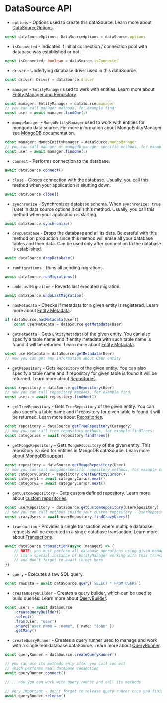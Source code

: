 # DataSource API

-   `options` - Options used to create this dataSource.
    Learn more about [DataSourceOptions](./datasourceoptions.md).

```typescript
const dataSourceOptions: DataSourceOptions = dataSource.options
```

-   `isConnected` - Indicates if initial connection / connection pool with database was established or not.

```typescript
const isConnected: boolean = dataSource.isConnected
```

-   `driver` - Underlying database driver used in this dataSource.

```typescript
const driver: Driver = dataSource.driver
```

-   `manager` - `EntityManager` used to work with entities.
    Learn more about [Entity Manager and Repository](working-with-entity-manager.md).

```typescript
const manager: EntityManager = dataSource.manager
// you can call manager methods, for example find:
const user = await manager.findOne(1)
```

-   `mongoManager` - `MongoEntityManager` used to work with entities for mongodb data source.
    For more information about MongoEntityManager see [MongoDB](./mongodb.md) documentation.

```typescript
const manager: MongoEntityManager = dataSource.mongoManager
// you can call manager or mongodb-manager specific methods, for example find:
const user = await manager.findOne(1)
```

-   `connect` - Performs connection to the database.

```typescript
await dataSource.connect()
```

-   `close` - Closes connection with the database.
    Usually, you call this method when your application is shutting down.

```typescript
await dataSource.close()
```

-   `synchronize` - Synchronizes database schema. When `synchronize: true` is set in data source options it calls this method.
    Usually, you call this method when your application is starting.

```typescript
await dataSource.synchronize()
```

-   `dropDatabase` - Drops the database and all its data.
    Be careful with this method on production since this method will erase all your database tables and their data.
    Can be used only after connection to the database is established.

```typescript
await dataSource.dropDatabase()
```

-   `runMigrations` - Runs all pending migrations.

```typescript
await dataSource.runMigrations()
```

-   `undoLastMigration` - Reverts last executed migration.

```typescript
await dataSource.undoLastMigration()
```

-   `hasMetadata` - Checks if metadata for a given entity is registered.
    Learn more about [Entity Metadata](./entity-metadata.md).

```typescript
if (dataSource.hasMetadata(User))
    const userMetadata = dataSource.getMetadata(User)
```

-   `getMetadata` - Gets `EntityMetadata` of the given entity.
    You can also specify a table name and if entity metadata with such table name is found it will be returned.
    Learn more about [Entity Metadata](./entity-metadata.md).

```typescript
const userMetadata = dataSource.getMetadata(User)
// now you can get any information about User entity
```

-   `getRepository` - Gets `Repository` of the given entity.
    You can also specify a table name and if repository for given table is found it will be returned.
    Learn more about [Repositories](working-with-repository.md).

```typescript
const repository = dataSource.getRepository(User)
// now you can call repository methods, for example find:
const users = await repository.findOne(1)
```

-   `getTreeRepository` - Gets `TreeRepository` of the given entity.
    You can also specify a table name and if repository for given table is found it will be returned.
    Learn more about [Repositories](working-with-repository.md).

```typescript
const repository = dataSource.getTreeRepository(Category)
// now you can call tree repository methods, for example findTrees:
const categories = await repository.findTrees()
```

-   `getMongoRepository` - Gets `MongoRepository` of the given entity.
    This repository is used for entities in MongoDB dataSource.
    Learn more about [MongoDB support](./mongodb.md).

```typescript
const repository = dataSource.getMongoRepository(User)
// now you can call mongodb-specific repository methods, for example createEntityCursor:
const categoryCursor = repository.createEntityCursor()
const category1 = await categoryCursor.next()
const category2 = await categoryCursor.next()
```

-   `getCustomRepository` - Gets custom defined repository.
    Learn more about [custom repositories](custom-repository.md).

```typescript
const userRepository = dataSource.getCustomRepository(UserRepository)
// now you can call methods inside your custom repository - UserRepository class
const crazyUsers = await userRepository.findCrazyUsers()
```

-   `transaction` - Provides a single transaction where multiple database requests will be executed in a single database transaction.
    Learn more about [Transactions](./transactions.md).

```typescript
await dataSource.transaction(async (manager) => {
    // NOTE: you must perform all database operations using given manager instance
    // its a special instance of EntityManager working with this transaction
    // and don't forget to await things here
})
```

-   `query` - Executes a raw SQL query.

```typescript
const rawData = await dataSource.query(`SELECT * FROM USERS`)
```

-   `createQueryBuilder` - Creates a query builder, which can be used to build queries.
    Learn more about [QueryBuilder](select-query-builder.md).

```typescript
const users = await dataSource
    .createQueryBuilder()
    .select()
    .from(User, "user")
    .where("user.name = :name", { name: "John" })
    .getMany()
```

-   `createQueryRunner` - Creates a query runner used to manage and work with a single real database dataSource.
    Learn more about [QueryRunner](./query-runner.md).

```typescript
const queryRunner = dataSource.createQueryRunner()

// you can use its methods only after you call connect
// which performs real database connection
await queryRunner.connect()

// .. now you can work with query runner and call its methods

// very important - don't forget to release query runner once you finished working with it
await queryRunner.release()
```
